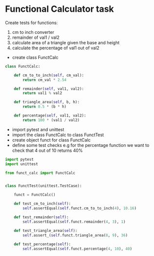 # Functional Calculator task

Create tests for functions:
1. cm to inch converter
2. remainder of val1 / val2
3. calculate area of a triangle given the base and height
4. calculate the percentage of val1 out of val2

- create class FunctCalc
```python
class FunctCalc:

    def cm_to_to_inch(self, cm_val):
        return cm_val * 2.54

    def remainder(self, val1, val2):
        return val1 % val2

    def triangle_area(self, b, h):
        return 0.5 * (b * h)

    def percentage(self, val1, val2):
        return 100 * (val1 / val2)
```
- import pytest and unittest
- import the class FunctCalc to class FunctTest
- create object funct for class FunctCalc
- define some test checks e.g for the percentage function we want to check that 4 out of 10 returns 40%

```python
import pytest
import unittest

from funct_calc import FunctCalc


class FunctTest(unittest.TestCase):

    funct = FunctCalc()

    def test_cm_to_inch(self):
        self.assertEqual(self.funct.cm_to_to_inch(4), 10.16)

    def test_remainder(self):
        self.assertEqual(self.funct.remainder(4, 3), 1)

    def test_triangle_area(self):
        self.assert_(self.funct.triangle_area(8, 9), 36)
        
    def test_percentage(self):
        self.assertEqual(self.funct.percentage(4, 10), 40)
```


